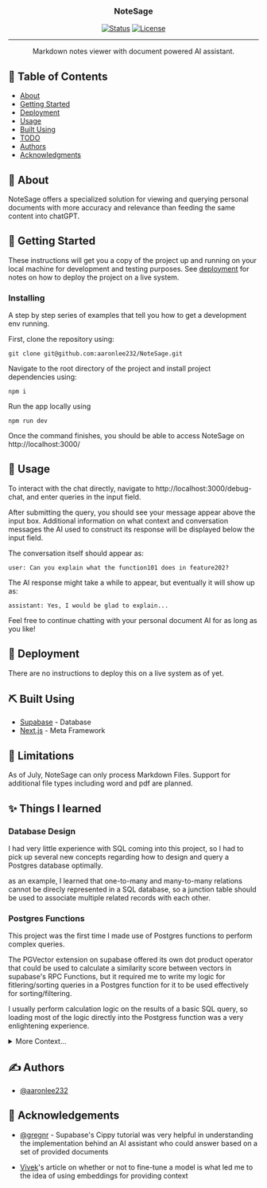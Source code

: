 <!-- <p align="center">
  <a href="" rel="noopener">
 <img width=200px height=200px src="https://i.imgur.com/6wj0hh6.jpg" alt="Project logo"></a>
</p> -->

<h3 align="center">NoteSage</h3>

<div align="center">

[![Status](https://img.shields.io/badge/status-WIP-success.svg)]()
[![License](https://img.shields.io/badge/license-MIT-blue.svg)](/LICENSE)

</div>

---

<p align="center"> Markdown notes viewer with document powered AI assistant.
    <br> 
</p>

## 📝 Table of Contents

- [About](#about)
- [Getting Started](#getting_started)
- [Deployment](#deployment)
- [Usage](#usage)
- [Built Using](#built_using)
- [TODO](./TODO.md)
- [Authors](#authors)
- [Acknowledgments](#acknowledgement)

## 🧐 About <a name = "about"></a>

NoteSage offers a specialized solution for viewing and querying personal documents with more accuracy and relevance than feeding the same content into chatGPT.

## 🏁 Getting Started <a name = "getting_started"></a>

These instructions will get you a copy of the project up and running on your local machine for development and testing purposes. See [deployment](#deployment) for notes on how to deploy the project on a live system.

### Installing

A step by step series of examples that tell you how to get a development env running.

First, clone the repository using:

```
git clone git@github.com:aaronlee232/NoteSage.git
```

Navigate to the root directory of the project and install project dependencies using:

```
npm i
```

Run the app locally using

```
npm run dev
```

Once the command finishes, you should be able to access NoteSage on http://localhost:3000/

## 🎈 Usage <a name="usage"></a>

To interact with the chat directly, navigate to http://localhost:3000/debug-chat, and enter queries in the input field.

After submitting the query, you should see your message appear above the input box. Additional information on what context and conversation messages the AI used to construct its response will be displayed below the input field.

The conversation itself should appear as:

```
user: Can you explain what the function101 does in feature202?
```

The AI response might take a while to appear, but eventually it will show up as:

```
assistant: Yes, I would be glad to explain...
```

Feel free to continue chatting with your personal document AI for as long as you like!

## 🚀 Deployment <a name = "deployment"></a>

There are no instructions to deploy this on a live system as of yet.

## ⛏️ Built Using <a name = "built_using"></a>

- [Supabase](https://supabase.com/) - Database
- [Next.js](https://nextjs.org/) - Meta Framework

## 🚧 Limitations

As of July, NoteSage can only process Markdown Files. Support for additional file types including word and pdf are planned.

## ✨ Things I learned

### Database Design

I had very little experience with SQL coming into this project, so I had to pick up several new concepts regarding how to design and query a Postgres database optimally.

as an example, I learned that one-to-many and many-to-many relations cannot be direcly represented in a SQL database, so a junction table should be used to associate multiple related records with each other.

### Postgres Functions

This project was the first time I made use of Postgres functions to perform complex queries.

The PGVector extension on supabase offered its own dot product operator that could be used to calculate a similarity score between vectors in supabase's RPC Functions, but it required me to write my logic for fitlering/sorting queries in a Postgres function for it to be used effectively for sorting/filtering.

I usually perform calculation logic on the results of a basic SQL query, so loading most of the logic directly into the Postgress function was a very enlightening experience.

<details><summary>More Context...</summary>
Being able to restrict the scope of what the LLM could use as a resource to respond to a query was a blessing and a curse.
<br/>
<br/>
On one hand, it enabled me to restrict the LLM from straying from the contents of the documents and hallucinating answers, but on the other hand it was difficult to balance the restrictiveness of the prompt in a way that it could still reference conversation details without hallucinating.

</details>

## ✍️ Authors <a name = "authors"></a>

- [@aaronlee232](https://github.com/aaronlee232)

## 🎉 Acknowledgements <a name = "acknowledgement"></a>

- [@gregnr](https://github.com/supabase/supabase/commits?author=gregnr) - Supabase's Cippy tutorial was very helpful in understanding the implementation behind an AI assistant who could answer based on a set of provided documents

- [Vivek](https://towardsdatascience.com/when-should-you-fine-tune-llms-2dddc09a404a)'s article on whether or not to fine-tune a model is what led me to the idea of using embeddings for providing context
